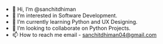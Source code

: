 - 👋 Hi, I’m @sanchitdhiman
- 👀 I’m interested in Software Development.
- 🌱 I’m currently learning Python and UX Designing.
- 💞️ I’m looking to collaborate on Python Projects.
- 📫 How to reach me email - sanchitdhiman04@gmail.com

<!---
sanchitdhiman/sanchitdhiman is a ✨ special ✨ repository because its `README.md` (this file) appears on your GitHub profile.
You can click the Preview link to take a look at your changes.
--->
